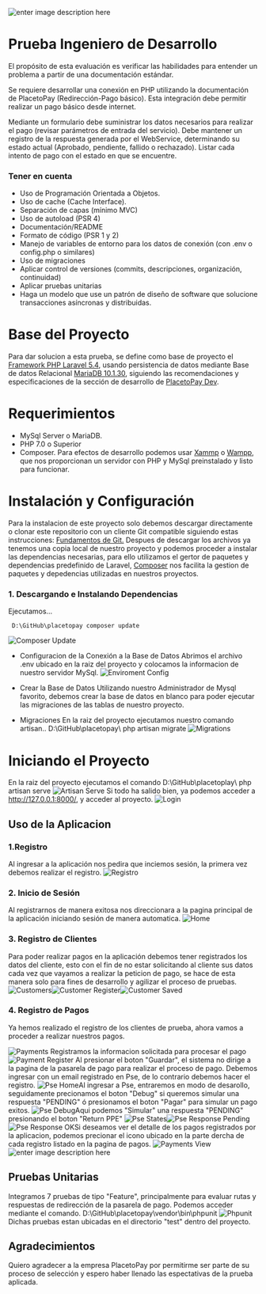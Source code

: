 

![enter image description here](https://dev.placetopay.com/web/wp-content/uploads/2017/10/logof.png)

# Prueba Ingeniero de Desarrollo

El propósito de esta evaluación es verificar las habilidades para entender un
problema a partir de una documentación estándar.

Se requiere desarrollar una conexión en PHP utilizando la documentación de
PlacetoPay (Redirección-Pago básico). Esta integración debe permitir realizar un pago básico desde internet.

Mediante un formulario debe suministrar los datos necesarios para realizar el pago (revisar parámetros de entrada del servicio). Debe mantener un registro de la respuesta generada por el WebService, determinando su estado actual (Aprobado, pendiente, fallido o rechazado). Listar cada intento de pago con el estado en que se encuentre.

### Tener en cuenta

 - Uso de Programación Orientada a Objetos.
 - Uso de cache (Cache Interface).
 - Separación de capas (mínimo MVC)
 - Uso de autoload (PSR 4)
 - Documentación/README
 - Formato de código (PSR 1 y 2)
 - Manejo de variables de entorno para los datos de conexión (con .env o
   config.php o similares)
 - Uso de migraciones
 - Aplicar control de versiones (commits, descripciones, organización,
   continuidad)
 - Aplicar pruebas unitarias
 - Haga un modelo que use un patrón de diseño de software que solucione
   transacciones asíncronas y distribuidas.

# Base del Proyecto
Para dar solucion a esta prueba, se define como base de proyecto el [Framework PHP Laravel 5.4](https://laravel.com/docs/5.4/releases#laravel-5.4), usando persistencia de datos mediante Base de datos Relacional [MariaDB 10.1.30](https://mariadb.com/kb/en/library/mariadb-10130-release-notes/), siguiendo las recomendaciones y especificaciones de la sección de desarrollo de [PlacetoPay Dev](https://dev.placetopay.com/web/).

# Requerimientos

 - MySql Server o MariaDB.
 - PHP 7.0 o Superior
 - Composer.
Para efectos de desarrollo podemos usar [Xammp](https://www.apachefriends.org/es/download.html) o [Wampp](http://www.wampserver.com/en/), que nos proporcionan un servidor con PHP y MySql preinstalado y listo para funcionar.

# Instalación y Configuración

Para la instalacion de este proyecto solo debemos descargar directamente o clonar este repositorio con un cliente Git compatible siguiendo estas instrucciones: [Fundamentos de Git.](https://git-scm.com/book/es/v1/Fundamentos-de-Git-Obteniendo-un-repositorio-Git)
Despues de descargar los archivos ya tenemos una copia local de nuestro proyecto y podemos proceder a instalar las dependencias necesarias, para ello utilizamos el gertor de paquetes y dependencias predefinido de Laravel, [Composer](https://getcomposer.org/) nos facilita la gestion de paquetes y depedencias utilizadas en nuestros proyectos.

### 1. Descargando e Instalando Dependencias

 Ejecutamos...
 
     D:\GitHub\placetopay composer update
![Composer Update](https://github.com/catg23/placetopay/blob/master/public/assets/images/readme/composer-update.PNG)
 - Configuracion de la Conexión a la Base de Datos
Abrimos el archivo .env ubicado en la raiz del proyecto y colocamos la informacion de nuestro servidor MySql.
![Enviroment Config](https://github.com/catg23/placetopay/blob/master/public/assets/images/readme/env-config.PNG)
 - Crear la Base de Datos
 Utilizando nuestro Administrador de Mysql favorito, debemos crear la base de datos en blanco para poder ejecutar las migraciones de las tablas de nuestro proyecto.
 
 - Migraciones
 En la raiz del proyecto ejecutamos nuestro comando artisan..
 D:\GitHub\placetopay\ php artisan migrate
![Migrations](https://github.com/catg23/placetopay/blob/master/public/assets/images/readme/migrations.PNG)
# Iniciando el Proyecto
 En la raiz del proyecto ejecutamos el comando 
 D:\GitHub\placetoplay\ php artisan serve
![Artisan Serve](https://github.com/catg23/placetopay/blob/master/public/assets/images/readme/artisan-serve.PNG)
Si todo ha salido bien, ya podemos acceder a http://127.0.0.1:8000/, y acceder al proyecto.
![Login](https://github.com/catg23/placetopay/blob/master/public/assets/images/readme/login.PNG)

## Uso de la Aplicacion

### 1.Registro

Al ingresar a la aplicación nos pedira que inciemos sesión, la primera vez debemos realizar el registro.
![Registro](https://github.com/catg23/placetopay/blob/master/public/assets/images/readme/register.PNG)
### 2. Inicio de Sesión

 Al registrarnos de manera exitosa nos direccionara a la pagina principal de la aplicación iniciando sesión de manera automatica.
![Home](https://github.com/catg23/placetopay/blob/master/public/assets/images/readme/home.PNG)

### 3. Registro de Clientes
Para poder realizar pagos en la aplicación debemos tener registrados los datos del cliente, esto con el fin de no estar solicitando al cliente sus datos cada vez que vayamos a realizar la peticion de pago, se hace de esta manera solo para fines de desarrollo y agilizar el proceso de pruebas.
![Customers](https://github.com/catg23/placetopay/blob/master/public/assets/images/readme/customers.PNG)![Customer Register](https://github.com/catg23/placetopay/blob/master/public/assets/images/readme/customer-register.PNG)![Customer Saved](https://github.com/catg23/placetopay/blob/master/public/assets/images/readme/customer-saved.PNG)

### 4. Registro de Pagos
Ya hemos realizado el registro de los clientes de prueba, ahora vamos a proceder a realizar nuestros pagos.

![Payments](https://github.com/catg23/placetopay/blob/master/public/assets/images/readme/payments.PNG)
Registramos la informacion solicitada para procesar el pago
![Payment Register](https://github.com/catg23/placetopay/blob/master/public/assets/images/readme/payment-register.PNG)
Al presionar el boton "Guardar", el sistema no dirige a la pagina de la pasarela de pago para realizar el proceso de pago. Debemos ingresar con un email registrado en Pse, de lo contrario debemos hacer el registro.
![Pse Home](https://github.com/catg23/placetopay/blob/master/public/assets/images/readme/pse-home.PNG)Al ingresar a Pse, entraremos en modo de desarollo, seguidamente precionamos el boton "Debug" si queremos simular una respuesta "PENDING" ó presionamos el boton "Pagar" para simular un pago exitos.
![Pse Debug](https://github.com/catg23/placetopay/blob/master/public/assets/images/readme/pse-debug.PNG)Aqui podemos "Simular" una respuesta "PENDING" presionando el boton "Return PPE"
![Pse States](https://github.com/catg23/placetopay/blob/master/public/assets/images/readme/pse-states.PNG)![Pse Response Pending](https://github.com/catg23/placetopay/blob/master/public/assets/images/readme/pse-response-pending.PNG)![Pse Response OK](https://github.com/catg23/placetopay/blob/master/public/assets/images/readme/pse-response-ok.PNG)Si deseamos ver el detalle de los pagos registrados por la aplicacion, podemos precionar el icono ubicado en la parte dercha de cada registro listado en la pagina de pagos.
![Payments View](https://github.com/catg23/placetopay/blob/master/public/assets/images/readme/payments-view.PNG)![enter image description here](https://github.com/catg23/placetopay/blob/master/public/assets/images/readme/payment-datails.PNG)
## Pruebas Unitarias
Integramos 7 pruebas de tipo "Feature", principalmente para evaluar rutas y respuestas de redirección de la pasarela de pago.
Podemos acceder mediante el comando. 
D:\GitHub\placetopay\vendor\bin\phpunit
![Phpunit](https://github.com/catg23/placetopay/blob/master/public/assets/images/readme/phpunit.PNG)Dichas pruebas estan ubicadas en el directorio "test" dentro del proyecto.

## Agradecimientos
Quiero agradecer a la empresa PlacetoPay por permitirme ser parte de su proceso de selección y espero haber llenado las espectativas de la prueba aplicada.